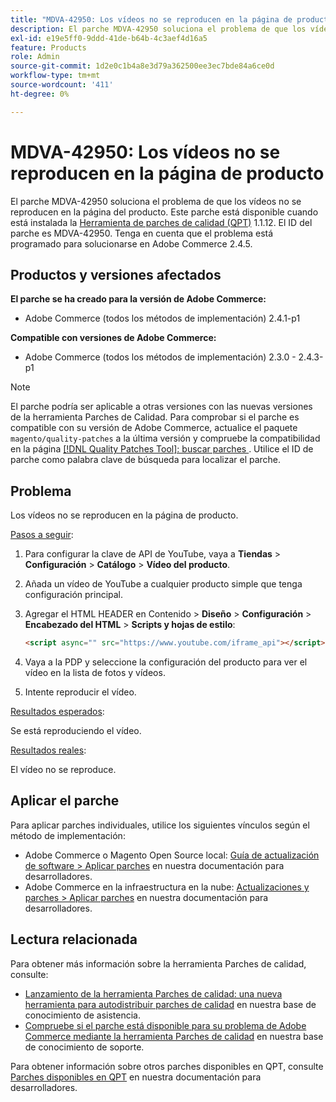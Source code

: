 ```yaml
---
title: "MDVA-42950: Los vídeos no se reproducen en la página de producto"
description: El parche MDVA-42950 soluciona el problema de que los vídeos no se reproducen en la página del producto. Este parche está disponible cuando está instalada la [Quality Patches Tool (QPT)](/help/announcements/adobe-commerce-announcements/magento-quality-patches-released-new-tool-to-self-serve-quality-patches.md) 1.1.12. El ID del parche es MDVA-42950. Tenga en cuenta que el problema está programado para solucionarse en Adobe Commerce 2.4.5.
exl-id: e19e5ff0-9ddd-41de-b64b-4c3aef4d16a5
feature: Products
role: Admin
source-git-commit: 1d2e0c1b4a8e3d79a362500ee3ec7bde84a6ce0d
workflow-type: tm+mt
source-wordcount: '411'
ht-degree: 0%

---
```


# MDVA-42950: Los vídeos no se reproducen en la página de producto

El parche MDVA-42950 soluciona el problema de que los vídeos no se reproducen en la página del producto. Este parche está disponible cuando está instalada la [Herramienta de parches de calidad (QPT)](/help/announcements/adobe-commerce-announcements/magento-quality-patches-released-new-tool-to-self-serve-quality-patches.md) 1.1.12. El ID del parche es MDVA-42950. Tenga en cuenta que el problema está programado para solucionarse en Adobe Commerce 2.4.5.

## Productos y versiones afectados

**El parche se ha creado para la versión de Adobe Commerce:**

* Adobe Commerce (todos los métodos de implementación) 2.4.1-p1

**Compatible con versiones de Adobe Commerce:**

* Adobe Commerce (todos los métodos de implementación) 2.3.0 - 2.4.3-p1

>[!NOTE]
>
>El parche podría ser aplicable a otras versiones con las nuevas versiones de la herramienta Parches de Calidad. Para comprobar si el parche es compatible con su versión de Adobe Commerce, actualice el paquete `magento/quality-patches` a la última versión y compruebe la compatibilidad en la página [[!DNL Quality Patches Tool]: buscar parches ](https://devdocs.magento.com/quality-patches/tool.html#patch-grid). Utilice el ID de parche como palabra clave de búsqueda para localizar el parche.

## Problema

Los vídeos no se reproducen en la página de producto.

<u>Pasos a seguir</u>:

1. Para configurar la clave de API de YouTube, vaya a **Tiendas** > **Configuración** > **Catálogo** > **Vídeo del producto**.
1. Añada un vídeo de YouTube a cualquier producto simple que tenga configuración principal.
1. Agregar el HTML HEADER en Contenido > **Diseño** > **Configuración** > **Encabezado del HTML** > **Scripts y hojas de estilo**:

   ```HTML
   <script async="" src="https://www.youtube.com/iframe_api"></script>`
   ```

1. Vaya a la PDP y seleccione la configuración del producto para ver el vídeo en la lista de fotos y vídeos.
1. Intente reproducir el vídeo.

<u>Resultados esperados</u>:

Se está reproduciendo el vídeo.

<u>Resultados reales</u>:

El vídeo no se reproduce.

## Aplicar el parche

Para aplicar parches individuales, utilice los siguientes vínculos según el método de implementación:

* Adobe Commerce o Magento Open Source local: [Guía de actualización de software > Aplicar parches](https://devdocs.magento.com/guides/v2.4/comp-mgr/patching/mqp.html) en nuestra documentación para desarrolladores.
* Adobe Commerce en la infraestructura en la nube: [Actualizaciones y parches > Aplicar parches](https://devdocs.magento.com/cloud/project/project-patch.html) en nuestra documentación para desarrolladores.

## Lectura relacionada

Para obtener más información sobre la herramienta Parches de calidad, consulte:

* [Lanzamiento de la herramienta Parches de calidad: una nueva herramienta para autodistribuir parches de calidad](/help/announcements/adobe-commerce-announcements/magento-quality-patches-released-new-tool-to-self-serve-quality-patches.md) en nuestra base de conocimiento de asistencia.
* [Compruebe si el parche está disponible para su problema de Adobe Commerce mediante la herramienta Parches de calidad](/help/support-tools/patches-available-in-qpt-tool/check-patch-for-magento-issue-with-magento-quality-patches.md) en nuestra base de conocimiento de soporte.

Para obtener información sobre otros parches disponibles en QPT, consulte [Parches disponibles en QPT](https://devdocs.magento.com/quality-patches/tool.html#patch-grid) en nuestra documentación para desarrolladores.
